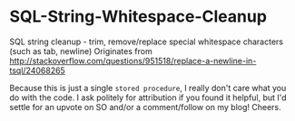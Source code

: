 # SQL-String-Whitespace-Cleanup
SQL string cleanup - trim, remove/replace special whitespace characters (such as tab, newline)
Originates from http://stackoverflow.com/questions/951518/replace-a-newline-in-tsql/24068265

Because this is just a single `stored procedure`, I really don't care what you do with the code. I ask politely for attribution if you found it helpful, but I'd settle for an upvote on SO and/or a comment/follow on my blog!  Cheers.
